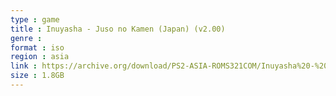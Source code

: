 ```yaml
---
type : game
title : Inuyasha - Juso no Kamen (Japan) (v2.00)
genre : 
format : iso
region : asia
link : https://archive.org/download/PS2-ASIA-ROMS321COM/Inuyasha%20-%20Juso%20no%20Kamen%20%28Japan%29%20%28v2.00%29.7z
size : 1.8GB
---
```

